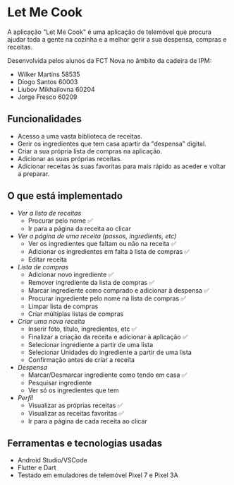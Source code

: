 # Let Me Cook

A aplicação "Let Me Cook" é uma aplicação de telemóvel que procura ajudar toda a gente na 
cozinha e a melhor gerir a sua despensa, compras e receitas.

Desenvolvida pelos alunos da FCT Nova no âmbito da cadeira de IPM:
- Wilker Martins 58535 
- Diogo Santos 60003 
- Liubov Mikhailovna 60204
- Jorge Fresco 60209

## Funcionalidades
- Acesso a uma vasta biblioteca de receitas.
- Gerir os ingredientes que tem casa apartir da "despensa" digital.
- Criar a sua própria lista de compras na aplicação.
- Adicionar as suas próprias receitas.
- Adicionar receitas às suas favoritas para mais rápido as aceder e voltar a preparar.


## O que está implementado
- *Ver a lista de receitas*
  - Procurar pelo nome :white_check_mark: 
  - Ir para a página da receita ao clicar 
- *Ver a página de uma receita (passos, ingredients, etc)*
  - Ver os ingredientes que faltam ou não na receita :white_check_mark: 
  - Adicionar os ingredientes em falta à lista de compras :white_check_mark: 
  - Editar receita 
- *Lista de compras*
  - Adicionar novo ingrediente :white_check_mark: 
  - Remover ingrediente da lista de compras :white_check_mark: 
  - Marcar ingrediente como comprado e adicionar à despensa :white_check_mark: 
  - Procurar ingrediente pelo nome na lista de compras :white_check_mark: 
  - Limpar lista de compras 
  - Criar múltiplas listas de compras
- *Criar uma nova receita*
  - Inserir foto, título, ingredientes, etc :white_check_mark:
  - Finalizar a criação da receita e adicionar à aplicação :white_check_mark:
  - Selecionar ingrediente a partir de uma lista 
  - Selecionar Unidades do ingrediente a partir de uma lista 
  - Confirmação antes de criar a receita 
- *Despensa*
  - Marcar/Desmarcar ingrediente como tendo em casa :white_check_mark: 
  - Pesquisar ingrediente
  - Ver só os ingredientes que tem 
- *Perfil*
  - Visualizar as próprias receitas :white_check_mark: 
  - Visualizar as receitas favoritas :white_check_mark: 
  - Ir para a página de cada receita ao clicar

## Ferramentas e tecnologias usadas
- Android Studio/VSCode
- Flutter e Dart
- Testado em emuladores de telemóvel Pixel 7 e Pixel 3A
